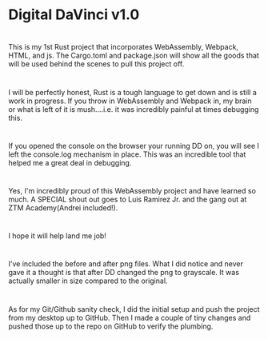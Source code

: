 # Digital DaVinci v1.0
#
 This is my 1st Rust project that incorporates WebAssembly, Webpack, HTML, and js.
 The Cargo.toml and package.json will show all the goods that will be used behind the scenes to pull this project off.
#
I will be perfectly honest, Rust is a tough language to get down and is still a work in progress. If you throw in WebAssembly and Webpack in, my brain or what is left of it is mush....i.e. it was incredibly painful at times debugging this.
#
If you opened the console on the browser your running DD on, you will see I left the console.log mechanism in place. This was an incredible tool that helped me a great deal in debugging.
#
Yes, I'm incredibly proud of this WebAssembly project and have learned so much. A SPECIAL shout out goes to Luis Ramirez Jr. and the gang out at ZTM Academy(Andrei included!). 
#
I hope it will help land me job!
#
I've included the before and after png files. What I did notice and never gave it a thought is that after DD changed the png to grayscale. It was actually smaller in size compared to the original.
#
As for my Git/Github sanity check, I did the initial setup and push the project from my desktop up to GitHub. Then I made a couple of tiny changes and pushed those up to the repo on GitHub to verify the plumbing.
#